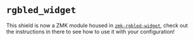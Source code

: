 # `rgbled_widget`

This shield is now a ZMK module housed in [`zmk-rgbled-widget`](https://github.com/caksoylar/zmk-rgbled-widget),
check out the instructions in there to see how to use it with your configuration!
